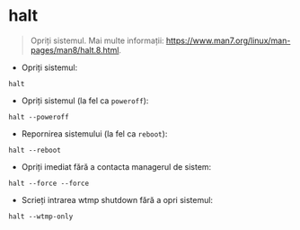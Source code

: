# halt

> Opriți sistemul.
> Mai multe informații: <https://www.man7.org/linux/man-pages/man8/halt.8.html>.

- Opriți sistemul:

`halt`

- Opriți sistemul (la fel ca `poweroff`):

`halt --poweroff`

- Repornirea sistemului (la fel ca `reboot`):

`halt --reboot`

- Opriți imediat fără a contacta managerul de sistem:

`halt --force --force`

- Scrieți intrarea wtmp shutdown fără a opri sistemul:

`halt --wtmp-only`
